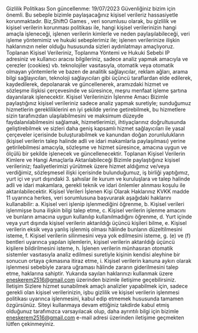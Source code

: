 Gizlilik Politikası
Son güncellenme: 19/07/2023
Güvenliğiniz bizim için önemli. Bu sebeple bizimle paylaşacağınız kişisel verileriz hassasiyetle korunmaktadır.
Biz,ShiftO Games , veri sorumlusu olarak, bu gizlilik ve kişisel verilerin korunması politikası ile, hangi kişisel verilerinizin hangi amaçla işleneceği, işlenen verilerin kimlerle ve neden paylaşılabileceği, veri işleme yöntemimiz ve hukuki sebeplerimiz ile; işlenen verilerinize ilişkin haklarınızın neler olduğu hususunda sizleri aydınlatmayı amaçlıyoruz.
Toplanan Kişisel Verileriniz, Toplanma Yöntemi ve Hukuki Sebebi
IP adresiniz ve kullanıcı aracısı bilgileriniz, sadece analiz yapmak amacıyla ve çerezler (cookies) vb. teknolojiler vasıtasıyla, otomatik veya otomatik olmayan yöntemlerle ve bazen de analitik sağlayıcılar, reklam ağları, arama bilgi sağlayıcıları, teknoloji sağlayıcıları gibi üçüncü taraflardan elde edilerek, kaydedilerek, depolanarak ve güncellenerek, aramızdaki hizmet ve sözleşme ilişkisi çerçevesinde ve süresince, meşru menfaat işleme şartına dayanılarak işlenecektir.
Kişisel Verilerinizin İşlenme Amacı
Bizimle paylaştığınız kişisel verileriniz sadece analiz yapmak suretiyle; sunduğumuz hizmetlerin gerekliliklerini en iyi şekilde yerine getirebilmek, bu hizmetlere sizin tarafınızdan ulaşılabilmesini ve maksimum düzeyde faydalanılabilmesini sağlamak, hizmetlerimizi, ihtiyaçlarınız doğrultusunda geliştirebilmek ve sizleri daha geniş kapsamlı hizmet sağlayıcıları ile yasal çerçeveler içerisinde buluşturabilmek ve kanundan doğan zorunlulukların (kişisel verilerin talep halinde adli ve idari makamlarla paylaşılması) yerine getirilebilmesi amacıyla, sözleşme ve hizmet süresince, amacına uygun ve ölçülü bir şekilde işlenecek ve güncellenecektir.
Toplanan Kişisel Verilerin Kimlere ve Hangi Amaçlarla Aktarılabileceği
Bizimle paylaştığınız kişisel verileriniz; faaliyetlerimizi yürütmek üzere hizmet aldığımız ve/veya verdiğimiz, sözleşmesel ilişki içerisinde bulunduğumuz, iş birliği yaptığımız, yurt içi ve yurt dışındaki 3. şahıslar ile kurum ve kuruluşlara ve talep halinde adli ve idari makamlara, gerekli teknik ve idari önlemler alınması koşulu ile aktarılabilecektir.
Kişisel Verileri İşlenen Kişi Olarak Haklarınız
KVKK madde 11 uyarınca herkes, veri sorumlusuna başvurarak aşağıdaki haklarını kullanabilir:
a.	Kişisel veri işlenip işlenmediğini öğrenme,
b.	Kişisel verileri işlenmişse buna ilişkin bilgi talep etme,
c.	Kişisel verilerin işlenme amacını ve bunların amacına uygun kullanılıp kullanılmadığını öğrenme,
d.	Yurt içinde veya yurt dışında kişisel verilerin aktarıldığı üçüncü kişileri bilme,
e.	Kişisel verilerin eksik veya yanlış işlenmiş olması hâlinde bunların düzeltilmesini isteme,
f.	Kişisel verilerin silinmesini veya yok edilmesini isteme,
g.	(e) ve (f) bentleri uyarınca yapılan işlemlerin, kişisel verilerin aktarıldığı üçüncü kişilere bildirilmesini isteme,
h.	İşlenen verilerin münhasıran otomatik sistemler vasıtasıyla analiz edilmesi suretiyle kişinin kendisi aleyhine bir sonucun ortaya çıkmasına itiraz etme,
i.	Kişisel verilerin kanuna aykırı olarak işlenmesi sebebiyle zarara uğraması hâlinde zararın giderilmesini talep etme, haklarına sahiptir.
Yukarıda sayılan haklarınızı kullanmak üzere eneskerem2516@gmail.com üzerinden bizimle iletişime geçebilirsiniz.
İletişim
Sizlere hizmet sunabilmek amaçlı analizler yapabilmek için, sadece gerekli olan kişisel verilerinizin, işbu gizlilik ve kişisel verilerin işlenmesi politikası uyarınca işlenmesini, kabul edip etmemek hususunda tamamen özgürsünüz. Siteyi kullanmaya devam ettiğiniz takdirde kabul etmiş olduğunuz tarafımızca varsayılacak olup, daha ayrıntılı bilgi için bizimle eneskerem2516@gmail.com e-mail adresi üzerinden iletişime geçmekten lütfen çekinmeyiniz.

